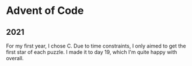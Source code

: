 # Advent of Code
## 2021
For my first year, I chose C. Due to time constraints, I only aimed to get the first star of each puzzle. I made it to day 19, which I'm quite happy with overall.